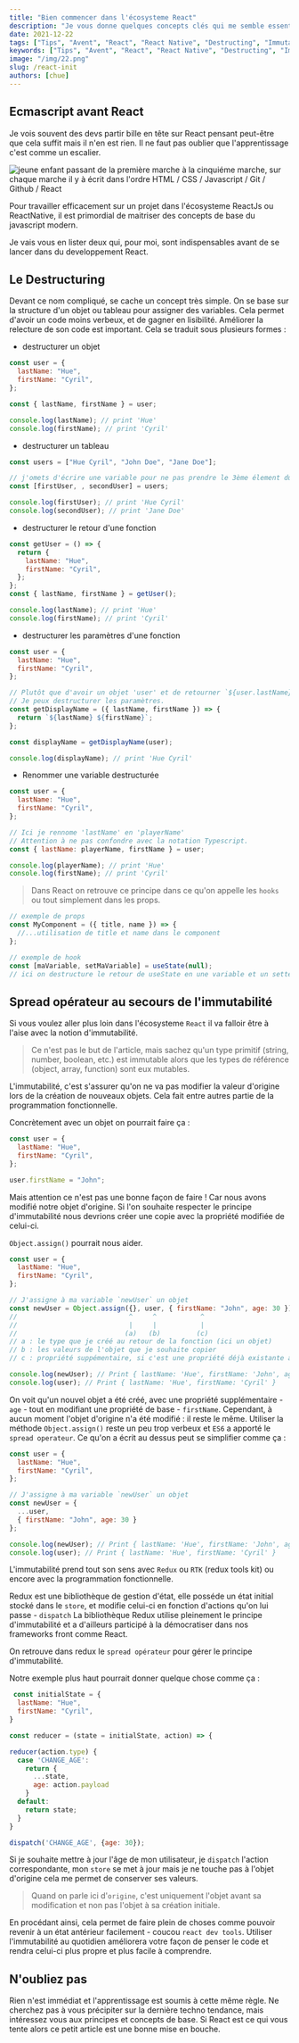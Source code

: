 ```yaml
---
title: "Bien commencer dans l'écosysteme React"
description: "Je vous donne quelques concepts clés qui me semble essentiels pour bien débuter dans l'écosysteme React"
date: 2021-12-22
tags: ["Tips", "Avent", "React", "React Native", "Destructing", "Immutabilité"]
keywords: ["Tips", "Avent", "React", "React Native", "Destructing", "Immutabilité"]
image: "/img/22.png"
slug: /react-init
authors: [chue]
---
```


## Ecmascript avant React

Je vois souvent des devs partir bille en tête sur React pensant peut-être que cela suffit mais il n'en est rien. Il ne faut pas oublier que l'apprentissage c'est comme un escalier.

![jeune enfant passant de la première marche à la cinquiéme marche, sur chaque marche il y à écrit dans l'ordre HTML / CSS / Javascript / Git / Github / React](/img/escalier.png)

Pour travailler efficacement sur un projet dans l'écosysteme ReactJs ou ReactNative, il est primordial de maitriser des concepts de base du javascript modern.

Je vais vous en lister deux qui, pour moi, sont indispensables avant de se lancer dans du developpement React.

<!--truncate-->

## Le Destructuring

Devant ce nom compliqué, se cache un concept très simple.
On se base sur la structure d'un objet ou tableau pour assigner des variables.
Cela permet d'avoir un code moins verbeux, et de gagner en lisibilité.
Améliorer la relecture de son code est important. Cela se traduit sous plusieurs formes :

- destructurer un objet

```js
const user = {
  lastName: "Hue",
  firstName: "Cyril",
};

const { lastName, firstName } = user;

console.log(lastName); // print 'Hue'
console.log(firstName); // print 'Cyril'
```

- destructurer un tableau

```js
const users = ["Hue Cyril", "John Doe", "Jane Doe"];

// j'omets d'écrire une variable pour ne pas prendre le 3ème élement du tableau.
const [firstUser, , secondUser] = users;

console.log(firstUser); // print 'Hue Cyril'
console.log(secondUser); // print 'Jane Doe'
```

- destructurer le retour d'une fonction

```js
const getUser = () => {
  return {
    lastName: "Hue",
    firstName: "Cyril",
  };
};
const { lastName, firstName } = getUser();

console.log(lastName); // print 'Hue'
console.log(firstName); // print 'Cyril'
```

- destructurer les paramètres d'une fonction

```js
const user = {
  lastName: "Hue",
  firstName: "Cyril",
};

// Plutôt que d'avoir un objet 'user' et de retourner `${user.lastName} ${user.firstName}`;
// Je peux destructurer les paramètres.
const getDisplayName = ({ lastName, firstName }) => {
  return `${lastName} ${firstName}`;
};

const displayName = getDisplayName(user);

console.log(displayName); // print 'Hue Cyril'
```

- Renommer une variable destructurée

```js
const user = {
  lastName: "Hue",
  firstName: "Cyril",
};

// Ici je rennome 'lastName' en 'playerName'
// Attention à ne pas confondre avec la notation Typescript.
const { lastName: playerName, firstName } = user;

console.log(playerName); // print 'Hue'
console.log(firstName); // print 'Cyril'
```

> Dans React on retrouve ce principe dans ce qu'on appelle les `hooks` ou tout simplement dans les props.

```js
// exemple de props
const MyComponent = ({ title, name }) => {
  //...utilisation de title et name dans le component
};

// exemple de hook
const [maVariable, setMaVariable] = useState(null);
// ici on destructure le retour de useState en une variable et un setter
```

## Spread opérateur au secours de l'immutabilité

Si vous voulez aller plus loin dans l'écosysteme `React` il va falloir être à l'aise avec la notion d'immutabilité.

> Ce n'est pas le but de l'article, mais sachez qu'un type primitif (string, number, boolean, etc.) est immutable alors que les types de référence (object, array, function) sont eux mutables.

L'immutabilité, c'est s'assurer qu'on ne va pas modifier la valeur d'origine lors de la création de nouveaux objets.
Cela fait entre autres partie de la programmation fonctionnelle.

Concrètement avec un objet on pourrait faire ça :

```js
const user = {
  lastName: "Hue",
  firstName: "Cyril",
};

user.firstName = "John";
```

Mais attention ce n'est pas une bonne façon de faire ! Car nous avons modifié notre objet d'origine.
Si l'on souhaite respecter le principe d'immutabilité nous devrions créer une copie avec la propriété modifiée de celui-ci.

`Object.assign()` pourrait nous aider.

```js
const user = {
  lastName: "Hue",
  firstName: "Cyril",
};

// J'assigne à ma variable `newUser` un objet
const newUser = Object.assign({}, user, { firstName: "John", age: 30 });
//                            ^     ^           ^
//                            |     |           |
//                           (a)   (b)         (c)
// a : le type que je créé au retour de la fonction (ici un objet)
// b : les valeurs de l'objet que je souhaite copier
// c : propriété suppémentaire, si c'est une propriété déjà existante alors on la surcharge

console.log(newUser); // Print { lastName: 'Hue', firstName: 'John', age: '30' }
console.log(user); // Print { lastName: 'Hue', firstName: 'Cyril' }
```

On voit qu'un nouvel objet a été créé, avec une propriété supplémentaire - `age` - tout en modifiant une propriété de base - `firstName`.
Cependant, à aucun moment l'objet d'origine n'a été modifié : il reste le même.
Utiliser la méthode `Object.assign()` reste un peu trop verbeux et `ES6` a apporté le `spread operateur`. 
Ce qu'on a écrit au dessus peut se simplifier comme ça :

```js
const user = {
  lastName: "Hue",
  firstName: "Cyril",
};

// J'assigne à ma variable `newUser` un objet
const newUser = {
  ...user,
  { firstName: "John", age: 30 }
};

console.log(newUser); // Print { lastName: 'Hue', firstName: 'John', age: '30' }
console.log(user); // Print { lastName: 'Hue', firstName: 'Cyril' }
```

L'immutabilité prend tout son sens avec `Redux` ou `RTK` (redux tools kit) ou encore avec la programmation fonctionnelle.

Redux est une bibliothèque de gestion d'état, elle posséde un état initial stocké dans le `store`, et modifie celui-ci en fonction d'actions qu'on lui passe - `dispatch`
La bibliothèque Redux utilise pleinement le principe d'immutabilité et a d'ailleurs participé à la démocratiser dans nos frameworks front comme React.

On retrouve dans redux le `spread opérateur` pour gérer le principe d'immutabilité.

Notre exemple plus haut pourrait donner quelque chose comme ça :

```js
 const initialState = {
  lastName: "Hue",
  firstName: "Cyril",
}

const reducer = (state = initialState, action) => {

reducer(action.type) {
  case 'CHANGE_AGE':
    return {
      ...state,
      age: action.payload
    }
  default:
    return state;
  }
}

dispatch('CHANGE_AGE', {age: 30});

```

Si je souhaite mettre à jour l'âge de mon utilisateur, je `dispatch` l'action correspondante, mon `store` se met à jour mais je ne touche pas à l'objet d'origine cela me permet de conserver ses valeurs.

> Quand on parle ici d'`origine`, c'est uniquement l'objet avant sa modification et non pas l'objet à sa création initiale.

En procédant ainsi, cela permet de faire plein de choses comme pouvoir revenir à un état antérieur facilement - coucou `react dev tools`. Utiliser l'immutabilité au quotidien améliorera votre façon de penser le code et rendra celui-ci plus propre et plus facile à comprendre.

## N'oubliez pas

Rien n'est immédiat et l'apprentissage est soumis à cette même règle. Ne cherchez pas à vous précipiter sur la dernière techno tendance, mais intéressez vous aux principes et concepts de base.
Si React est ce qui vous tente alors ce petit article est une bonne mise en bouche.
